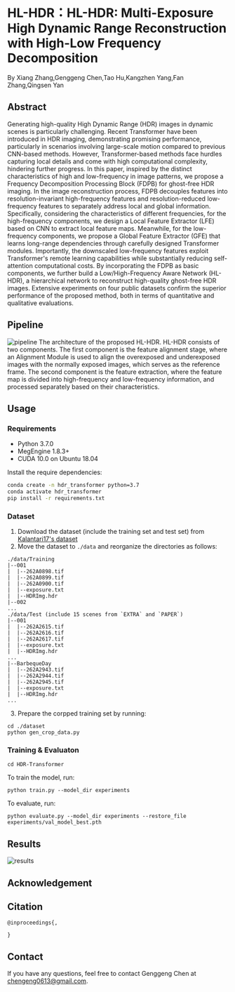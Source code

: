 # HL-HDR：HL-HDR: Multi-Exposure High Dynamic Range Reconstruction with High-Low Frequency Decomposition

By Xiang Zhang,Genggeng Chen,Tao Hu,Kangzhen Yang,Fan Zhang,Qingsen Yan

## Abstract 
Generating high-quality High Dynamic Range (HDR) images in dynamic scenes is particularly challenging. 
Recent Transformer have been introduced in HDR imaging, demonstrating promising performance, particularly in scenarios involving large-scale motion compared to previous CNN-based methods. However, Transformer-based methods face hurdles capturing local details and come with high computational complexity, hindering further progress. In this paper, inspired by the distinct characteristics of high and low-frequency in image patterns, we propose a Frequency Decomposition Processing Block (FDPB) for ghost-free HDR imaging.
In the image reconstruction process, FDPB decouples features into resolution-invariant high-frequency features and resolution-reduced low-frequency features to separately address local and global information.
Specifically, considering the characteristics of different frequencies, for the high-frequency components, we design a Local Feature Extractor (LFE) based on CNN to extract local feature maps. Meanwhile, for the low-frequency components, we propose a Global Feature Extractor (GFE) that learns long-range dependencies through carefully designed Transformer modules. Importantly, the downscaled low-frequency features exploit Transformer's remote learning capabilities while substantially reducing self-attention computational costs.
By incorporating the FDPB as basic components, we further build a Low/High-Frequency Aware Network (HL-HDR), a hierarchical network to reconstruct high-quality ghost-free HDR images. Extensive experiments on four public datasets confirm the superior performance of the proposed method, both in terms of quantitative and qualitative evaluations.

## Pipeline
![pipeline]()
The architecture of the proposed HL-HDR. HL-HDR consists of two components. The first component is the feature alignment stage, where an Alignment Module is used to align the overexposed and underexposed images with the normally exposed images, which serves as the reference frame. The second component is the feature extraction, where the feature map is divided into high-frequency and low-frequency information, and processed separately based on their characteristics.



## Usage

### Requirements
* Python 3.7.0
* MegEngine 1.8.3+
* CUDA 10.0 on Ubuntu 18.04

Install the require dependencies:
```bash
conda create -n hdr_transformer python=3.7
conda activate hdr_transformer
pip install -r requirements.txt
```

### Dataset
1. Download the dataset (include the training set and test set) from [Kalantari17's dataset](https://cseweb.ucsd.edu/~viscomp/projects/SIG17HDR/)
2. Move the dataset to `./data` and reorganize the directories as follows:
```
./data/Training
|--001
|  |--262A0898.tif
|  |--262A0899.tif
|  |--262A0900.tif
|  |--exposure.txt
|  |--HDRImg.hdr
|--002
...
./data/Test (include 15 scenes from `EXTRA` and `PAPER`)
|--001
|  |--262A2615.tif
|  |--262A2616.tif
|  |--262A2617.tif
|  |--exposure.txt
|  |--HDRImg.hdr
...
|--BarbequeDay
|  |--262A2943.tif
|  |--262A2944.tif
|  |--262A2945.tif
|  |--exposure.txt
|  |--HDRImg.hdr
...
```
3. Prepare the corpped training set by running:
```
cd ./dataset
python gen_crop_data.py
```

### Training & Evaluaton
```
cd HDR-Transformer
```
To train the model, run:
```
python train.py --model_dir experiments
```
To evaluate, run:
```
python evaluate.py --model_dir experiments --restore_file experiments/val_model_best.pth
```

## Results
![results]()



## Acknowledgement


## Citation
```
@inproceedings{,
 
}
```

## Contact
If you have any questions, feel free to contact Genggeng Chen at chengeng0613@gmail.com.
